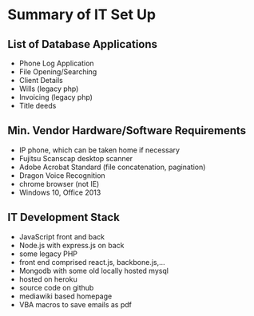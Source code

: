 # Summary of IT Set Up

## List of Database Applications
- Phone Log Application
- File Opening/Searching
- Client Details
- Wills (legacy php)
- Invoicing (legacy php)
- Title deeds

## Min. Vendor Hardware/Software Requirements
- IP phone, which can be taken home if necessary
- Fujitsu Scanscap desktop scanner
- Adobe Acrobat Standard (file concatenation, pagination)
- Dragon Voice Recognition
- chrome browser (not IE)
- Windows 10, Office 2013

## IT Development Stack
- JavaScript front and back
- Node.js with express.js on back
- some legacy PHP
- front end comprised react.js, backbone.js,...
- Mongodb with some old locally hosted mysql
- hosted on heroku
- source code on github
- mediawiki based homepage
- VBA macros to save emails as pdf
